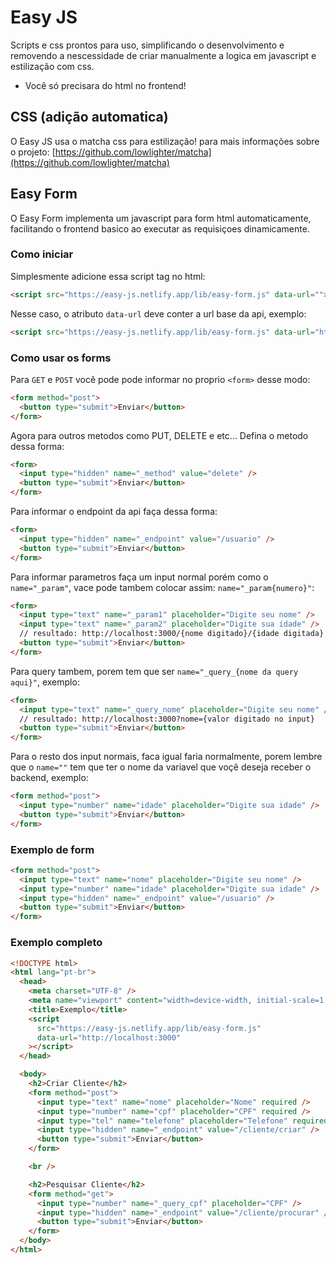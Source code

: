 # Easy JS

Scripts e css prontos para uso, 
simplificando o desenvolvimento e removendo a nescessidade de criar manualmente a logica em javascript e estilização com css.
- Você só precisara do html no frontend!

## CSS (adição automatica)

O Easy JS usa o matcha css para estilização! para mais informações sobre o projeto:
[https://github.com/lowlighter/matcha](https://github.com/lowlighter/matcha)

## Easy Form

O Easy Form implementa um javascript para form html automaticamente, 
facilitando o frontend basico ao executar as requisiçoes dinamicamente.

### Como iniciar

Simplesmente adicione essa script tag no html:

```html
<script src="https://easy-js.netlify.app/lib/easy-form.js" data-url=""></script>
```

Nesse caso, o atributo `data-url` deve conter a url base da api, exemplo:

```html
<script src="https://easy-js.netlify.app/lib/easy-form.js" data-url="http://localhost:3000"></script>
```

### Como usar os forms

Para `GET` e `POST` você pode pode informar no proprio `<form>` desse modo:

```html
<form method="post">
  <button type="submit">Enviar</button>
</form>
```

Agora para outros metodos como PUT, DELETE e etc... Defina o metodo dessa forma:

```html
<form>
  <input type="hidden" name="_method" value="delete" />
  <button type="submit">Enviar</button>
</form>
```

Para informar o endpoint da api faça dessa forma:

```html
<form>
  <input type="hidden" name="_endpoint" value="/usuario" />
  <button type="submit">Enviar</button>
</form>
```

Para informar parametros faça um input normal porém como o `name="_param"`, vace pode tambem colocar assim: `name="_param{numero}"`:

```html
<form>
  <input type="text" name="_param1" placeholder="Digite seu nome" />
  <input type="text" name="_param2" placeholder="Digite sua idade" />
  // resultado: http://localhost:3000/{nome digitado}/{idade digitada}
  <button type="submit">Enviar</button>
</form>
```

Para query tambem, porem tem que ser `name="_query_{nome da query aqui}"`, exemplo:

```html
<form>
  <input type="text" name="_query_nome" placeholder="Digite seu nome" />
  // resultado: http://localhost:3000?nome={valor digitado no input}
  <button type="submit">Enviar</button>
</form>
```

Para o resto dos input normais, faca igual faria normalmente, 
porem lembre que o `name=""` tem que ter o nome da variavel que voçê deseja receber o backend, exemplo:

```html
<form method="post">
  <input type="number" name="idade" placeholder="Digite sua idade" />
  <button type="submit">Enviar</button>
</form>
```

### Exemplo de form

```html
<form method="post">
  <input type="text" name="nome" placeholder="Digite seu nome" />
  <input type="number" name="idade" placeholder="Digite sua idade" />
  <input type="hidden" name="_endpoint" value="/usuario" />
  <button type="submit">Enviar</button>
</form>
```

### Exemplo completo

```html
<!DOCTYPE html>
<html lang="pt-br">
  <head>
    <meta charset="UTF-8" />
    <meta name="viewport" content="width=device-width, initial-scale=1.0" />
    <title>Exemplo</title>
    <script
      src="https://easy-js.netlify.app/lib/easy-form.js"
      data-url="http://localhost:3000"
    ></script>
  </head>

  <body>
    <h2>Criar Cliente</h2>
    <form method="post">
      <input type="text" name="nome" placeholder="Nome" required />
      <input type="number" name="cpf" placeholder="CPF" required />
      <input type="tel" name="telefone" placeholder="Telefone" required />
      <input type="hidden" name="_endpoint" value="/cliente/criar" />
      <button type="submit">Enviar</button>
    </form>

    <br />

    <h2>Pesquisar Cliente</h2>
    <form method="get">
      <input type="number" name="_query_cpf" placeholder="CPF" />
      <input type="hidden" name="_endpoint" value="/cliente/procurar" />
      <button type="submit">Enviar</button>
    </form>
  </body>
</html>
```
